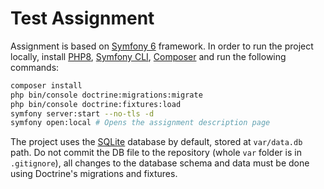 # Test Assignment

Assignment is based on [Symfony 6](https://symfony.com/doc/current/index.html) framework.
In order to run the project locally, install [PHP8](https://www.php.net/manual/en/install.php),
[Symfony CLI](https://symfony.com/download), [Composer](https://getcomposer.org/download/) and run
the following commands:

```bash
composer install
php bin/console doctrine:migrations:migrate
php bin/console doctrine:fixtures:load
symfony server:start --no-tls -d
symfony open:local # Opens the assignment description page
```

The project uses the [SQLite](https://sqlite.org/) database by default, stored at `var/data.db` path.
Do not commit the DB file to the repository (whole `var` folder is in `.gitignore`), all changes to
the database schema and data must be done using Doctrine's migrations and fixtures.
